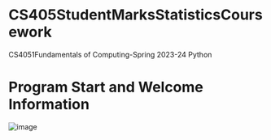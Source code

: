 # CS405StudentMarksStatisticsCoursework
 CS4051Fundamentals of Computing-Spring 2023-24 Python

 # Program Start and Welcome Information 

![image](https://github.com/emiliobs/CS405StudentMarksStatisticsCoursework/assets/3122465/e3b3c8a9-1e74-4292-9a29-f9931016ea76)


 

